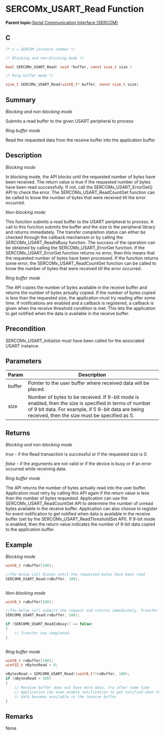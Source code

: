 # SERCOMx\_USART\_Read Function

**Parent topic:**[Serial Communication Interface \(SERCOM\)](GUID-76AE7205-E3EF-4EE6-AC28-5153E3565982.md)

## C

```c
/* x = SERCOM instance number */

/* Blocking and non-blocking mode */

bool SERCOMx_USART_Read( void *buffer, const size_t size )

/* Ring buffer mode */

size_t SERCOMx_USART_Read(uint8_t* buffer, const size_t size)
```

## Summary

*Blocking and non-blocking mode*

Submits a read buffer to the given USART peripheral to process

*Ring buffer mode*

Read the requested data from the receive buffer into the application buffer

## Description

*Blocking mode*

In blocking mode, the API blocks until the requested number of bytes have been received. The return value is true if the requested number of bytes have been read successfully. If not, call the SERCOMx\_USART\_ErrorGet\(\) API to check the error. The SERCOMx\_USART\_ReadCountGet function can be called to know the number of bytes that were received till the error occurred.

*Non-blocking mode*

This function submits a read buffer to the USART peripheral to process. A call to this function submits the buffer and the size to the peripheral library and returns immediately. The transfer completion status can either be checked through the callback mechanism or by calling the SERCOMx\_USART\_ReadIsBusy function. The success of the operation can be obtained by calling the SERCOMx\_USART\_ErrorGet function. If the SERCOMx\_USART\_ErrorGet function returns no error, then this means that the requested number of bytes have been processed. If the function returns some error, the SERCOMx\_USART\_ReadCountGet function can be called to know the number of bytes that were received till the error occurred.

*Ring buffer mode*

The API copies the number of bytes available in the receive buffer and returns the number of bytes actually copied. If the number of bytes copied is less than the requested size, the application must try reading after some time. If notifications are enabled and a callback is registered, a callback is given when the receive threshold condition is met. This lets the application to get notified when the data is available in the receive buffer.

## Precondition

SERCOMx\_USART\_Initialize must have been called for the associated USART instance.

## Parameters

|Param|Description|
|-----|-----------|
|buffer|Pointer to the user buffer where received data will be placed.|
|size|Number of bytes to be received. If 9-bit mode is enabled, then the size is specified in terms of number of 9 bit data. For example, if 5 9-bit data are being received, then the size must be specified as 5.|

## Returns

*Blocking and non-blocking mode*

*true* - if the Read transaction is successful or if the requested size is 0.

*false* - if the arguments are not valid or if the device is busy or if an error occurred while receiving data.

*Ring buffer mode*

The API returns the number of bytes actually read into the user buffer. Application must retry by calling this API again if the return value is less than the number of bytes requested. Application can use the SERCOMx\_USART\_ReadCountGet API to determine the number of unread bytes available in the receive buffer. Application can also choose to register for event notification to get notified when data is available in the receive buffer \(set by the SERCOMx\_USART\_ReadThresholdSet API\). If 9-bit mode is enabled, then the return value indicates the number of 9-bit data copied to the application buffer.

## Example

*Blocking mode*

```c
uint8_t rxBuffer[100];

//The below call blocks until the requested bytes have been read
SERCOM0_USART_Read(rxBuffer, 100);
    
```

*Non-blocking mode*

```c
uint8_t rxBuffer[100];

//The below call submits the request and returns immediately. Transfer status can be checked either by calling the SERCOMx_USART_ReadIsBusy API or by registering a callback and getting notified.
SERCOM0_USART_Read(rxBuffer, 100);

if (SERCOM0_USART_ReadIsBusy() == false)
{
	// Transfer has completed.
}
    
```

*Ring buffer mode*

```c
uint8_t rxBuffer[100];
uint32_t nBytesRead = 0;

nBytesRead = SERCOM0_USART_Read((uint8_t*)rxBuffer, 100);
if (nBytesRead < 100)
{
    // Receive buffer does not have more data, try after some time
    // Application can even enable notification to get notified when the
    // data becomes available in the receive buffer
}

```

## Remarks

None

